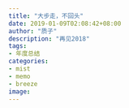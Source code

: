 ```yaml
---
title: "大步走，不回头"
date: 2019-01-09T02:08:42+08:00
author: "质子"
description: "再见2018"
tags:
- 年度总结
categories: 
- mist
- memo
- breeze
image: 
---
```



